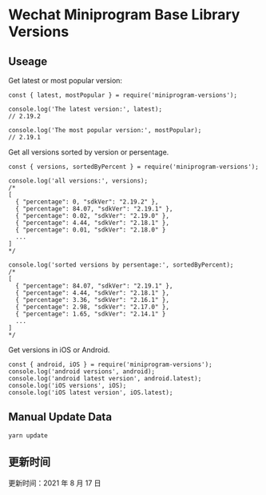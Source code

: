 
# Wechat Miniprogram Base Library Versions

## Useage

Get latest or most popular version:

```;
const { latest, mostPopular } = require('miniprogram-versions');

console.log('The latest version:', latest);
// 2.19.2

console.log('The most popular version:', mostPopular);
// 2.19.1

```

Get all versions sorted by version or persentage.

```
const { versions, sortedByPercent } = require('miniprogram-versions');

console.log('all versions:', versions);
/*
[
  { "percentage": 0, "sdkVer": "2.19.2" },
  { "percentage": 84.07, "sdkVer": "2.19.1" },
  { "percentage": 0.02, "sdkVer": "2.19.0" },
  { "percentage": 4.44, "sdkVer": "2.18.1" },
  { "percentage": 0.01, "sdkVer": "2.18.0" }
  ...
]
*/

console.log('sorted versions by persentage:', sortedByPercent);
/*
[
  { "percentage": 84.07, "sdkVer": "2.19.1" },
  { "percentage": 4.44, "sdkVer": "2.18.1" },
  { "percentage": 3.36, "sdkVer": "2.16.1" },
  { "percentage": 2.98, "sdkVer": "2.17.0" },
  { "percentage": 1.65, "sdkVer": "2.14.1" }
  ...
]
*/
```

Get versions in iOS or Android.

```
const { android, iOS } = require('miniprogram-versions');
console.log('android versions', android);
console.log('android latest version', android.latest);
console.log('iOS versions', iOS);
console.log('iOS latest version', iOS.latest);
```

## Manual Update Data

```
yarn update
```

## 更新时间

更新时间：2021 年 8 月 17 日
